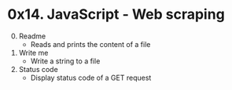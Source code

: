 # 0x14. JavaScript - Web scraping
0. Readme
    - Reads and prints the content of a file
1. Write me
    - Write a string to a file
2. Status code
    - Display status code of a GET request
